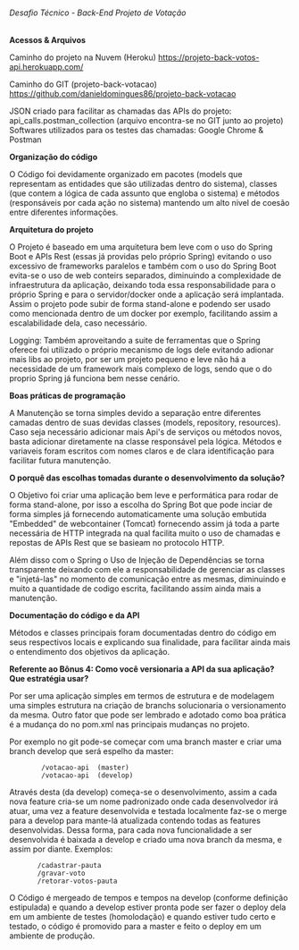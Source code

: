 ###### Desafio Técnico - Back-End Projeto de Votação

**Acessos & Arquivos**

Caminho do projeto na Nuvem (Heroku)
https://projeto-back-votos-api.herokuapp.com/

Caminho do GIT (projeto-back-votacao)
https://github.com/danieldomingues86/projeto-back-votacao

JSON criado para facilitar as chamadas das APIs do projeto: api_calls.postman_collection (arquivo encontra-se no GIT junto ao projeto)
Softwares utilizados para os testes das chamadas: Google Chrome & Postman


**Organização do código**

O Código foi devidamente organizado em pacotes (models que representam as entidades que são utilizadas dentro do sistema), 
classes (que contem a lógica de cada assunto que engloba o sistema) e métodos (responsáveis por cada ação no sistema) mantendo um alto nivel de coesão entre 
diferentes informações. 

**Arquitetura do projeto**

O Projeto é baseado em uma arquitetura bem leve com o uso do Spring Boot e APIs Rest (essas já providas pelo próprio Spring) evitando 
o uso excessivo de frameworks paralelos e também com o uso do Spring Boot evita-se o uso de web conteirs separados, diminuindo a complexidade de infraestrutura da aplicação, 
deixando toda essa responsabilidade para o próprio Spring e para o servidor/docker onde a aplicação será implantada. 
Assim o projeto pode subir de forma stand-alone e podendo ser usado como mencionada dentro de um docker por exemplo, facilitando assim a escalabilidade dela, caso necessário.

Logging: Também aproveitando a suite de ferramentas que o Spring oferece foi utilizado o próprio mecanismo de logs dele evitando adionar mais libs ao projeto,
por ser um projeto pequeno e leve não há a necessidade de um framework mais complexo de logs, sendo que o do proprio Spring já funciona bem nesse cenário.



**Boas práticas de programação**

A Manutenção se torna simples devido a separação entre diferentes camadas dentro de suas devidas classes (models, repository, resources).
Caso seja necessário adicionar mais Api's de serviços ou métodos novos, basta adicionar diretamente na classe responsável pela lógica.
Métodos e variaveis foram escritos com nomes claros e de clara identificação para facilitar futura manutenção.


**O porquê das escolhas tomadas durante o desenvolvimento da solução?**

O Objetivo foi criar uma aplicação bem leve e performática para rodar de forma stand-alone, por isso a escolha do Spring Bot que pode inciar de forma simples 
já fornecendo automaticamente uma solução embutida "Embedded" de webcontainer (Tomcat) fornecendo assim já toda a parte necessária de HTTP integrada
na qual facilita muito o uso de chamadas e repostas de APIs Rest que se basieam no protocolo HTTP.

Além disso com o Spring o Uso de Injeção de Dependências se torna transparente deixando com ele a responsabilidade de gerenciar as classes e "injetá-las"
no momento de comunicação entre as mesmas, diminuindo e muito a quantidade de codigo escrita, facilitando assim ainda mais a manutenção.


**Documentação do código e da API**

Métodos e classes principais foram documentadas dentro do código em seus respectivos locais e explicando sua finalidade, para facilitar ainda mais
o entendimento dos objetivos da aplicação.


**Referente ao Bônus 4: Como você versionaria a API da sua aplicação? Que estratégia usar?**

Por ser uma aplicação simples em termos de estrutura e de modelagem uma simples estrutura na criação de branchs solucionaria o versionamento da mesma.
Outro fator que pode ser lembrado e adotado como boa prática é a mudança do <version> no pom.xml nas principais mudanças no projeto.

Por exemplo no git pode-se começar com uma branch master e criar uma branch develop que será espelho da master:
 
            /votacao-api  (master)
            /votacao-api  (develop) 

Através desta (da develop) começa-se o desenvolvimento, assim a cada nova feature cria-se um nome padronizado onde cada desenvolvedor irá atuar, 
uma vez a feature desenvolvida e testada localmente faz-se o merge para a develop para mante-lá atualizada contendo todas as features desenvolvidas. 
Dessa forma, para cada nova funcionalidade a ser desenvolvida é baixada a develop e criado uma nova branch da mesma, e assim por diante.
Exemplos: 

           /cadastrar-pauta
           /gravar-voto
           /retorar-votos-pauta

O Código é mergeado de tempos e tempos na develop (conforme definição estipulada) e quando a develop estiver pronta pode ser fazer o deploy dela em um ambiente de testes 
(homolodação) e quando estiver tudo certo e testado, o código é promovido para a master e feito o deploy em um ambiente de produção.